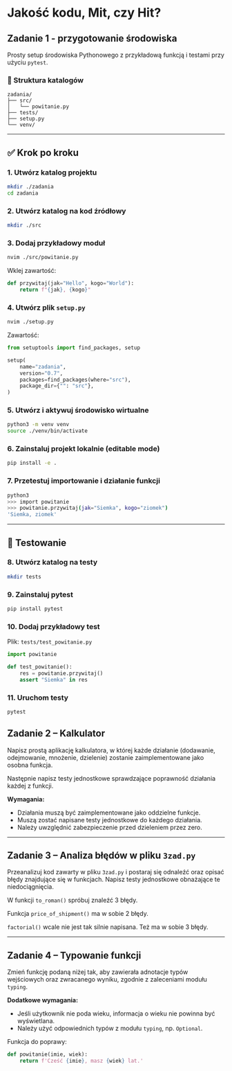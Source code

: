 # Jakość kodu, Mit, czy Hit?

## Zadanie 1 - przygotowanie środowiska

Prosty setup środowiska Pythonowego z przykładową funkcją i testami przy użyciu `pytest`.

### 📁 Struktura katalogów

```
zadania/
├── src/
│   └── powitanie.py
├── tests/
├── setup.py
└── venv/
```

---

## ✅ Krok po kroku

### 1. Utwórz katalog projektu

```bash
mkdir ./zadania
cd zadania
```

### 2. Utwórz katalog na kod źródłowy

```bash
mkdir ./src
```

### 3. Dodaj przykładowy moduł

```bash
nvim ./src/powitanie.py
```

Wklej zawartość:

```python
def przywitaj(jak="Hello", kogo="World"):
    return f"{jak}, {kogo}"
```

### 4. Utwórz plik `setup.py`

```bash
nvim ./setup.py
```

Zawartość:

```python
from setuptools import find_packages, setup

setup(
    name="zadania",
    version="0.7",
    packages=find_packages(where="src"),
    package_dir={"": "src"},
)
```

### 5. Utwórz i aktywuj środowisko wirtualne

```bash
python3 -m venv venv
source ./venv/bin/activate
```

### 6. Zainstaluj projekt lokalnie (editable mode)

```bash
pip install -e .
```

### 7. Przetestuj importowanie i działanie funkcji

```bash
python3
>>> import powitanie
>>> powitanie.przywitaj(jak="Siemka", kogo="ziomek")
'Siemka, ziomek'
```

---

## 🧪 Testowanie

### 8. Utwórz katalog na testy

```bash
mkdir tests
```

### 9. Zainstaluj pytest

```bash
pip install pytest
```

### 10. Dodaj przykładowy test

Plik: `tests/test_powitanie.py`

```python
import powitanie

def test_powitanie():
    res = powitanie.przywitaj()
    assert "Siemka" in res
```

### 11. Uruchom testy

```bash
pytest
```

## Zadanie 2 – Kalkulator

Napisz prostą aplikację kalkulatora, w której każde działanie (dodawanie, odejmowanie, mnożenie, dzielenie) zostanie zaimplementowane jako osobna funkcja. 

Następnie napisz testy jednostkowe sprawdzające poprawność działania każdej z funkcji.

**Wymagania:**
- Działania muszą być zaimplementowane jako oddzielne funkcje.
- Muszą zostać napisane testy jednostkowe do każdego działania.
- Należy uwzględnić zabezpieczenie przed dzieleniem przez zero.

---

## Zadanie 3 – Analiza błędów w pliku `3zad.py`

Przeanalizuj kod zawarty w pliku `3zad.py` i postaraj się odnaleźć oraz opisać błędy znajdujące się w funkcjach.
Napisz testy jednostkowe obnażające te niedociągnięcia.

W funkcji `to_roman()` spróbuj znaleźć 3 błędy.

Funkcja `price_of_shipment()` ma w sobie 2 błędy.

`factorial()` wcale nie jest tak silnie napisana. Też ma w sobie 3 błędy.

---

## Zadanie 4 – Typowanie funkcji

Zmień funkcję podaną niżej tak, aby zawierała adnotacje typów wejściowych oraz zwracanego wyniku, zgodnie z zaleceniami modułu `typing`.

**Dodatkowe wymagania:**
- Jeśli użytkownik nie poda wieku, informacja o wieku nie powinna być wyświetlana.
- Należy użyć odpowiednich typów z modułu `typing`, np. `Optional`.

Funkcja do poprawy:

```python
def powitanie(imie, wiek):
    return f'Cześć {imie}, masz {wiek} lat.'
